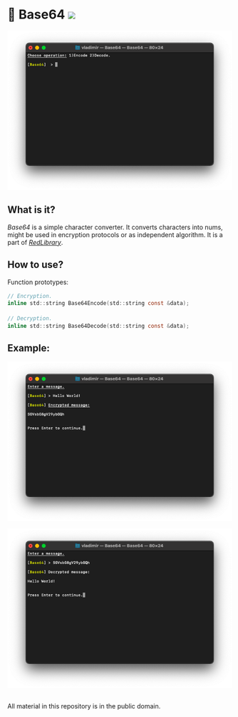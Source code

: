 # 🔑 Base64 ![](https://img.shields.io/apm/l/vim-mode)

![plot](./Screenshots/Base64_main.png)

## What is it?

_Base64_ is a simple character converter. It converts characters into nums, might be used in encryption protocols or as independent algorithm. It is a part of [_RedLibrary_](https://github.com/Red-company/RedLibrary).

## How to use?

Function prototypes:

```C
// Encryption.
inline std::string Base64Encode(std::string const &data);

// Decryption.
inline std::string Base64Decode(std::string const &data);
```

## Example:

![plot](./Screenshots/Base64_enc.png)

![plot](./Screenshots/Base64_dec.png)

##
All material in this repository is in the public domain.
